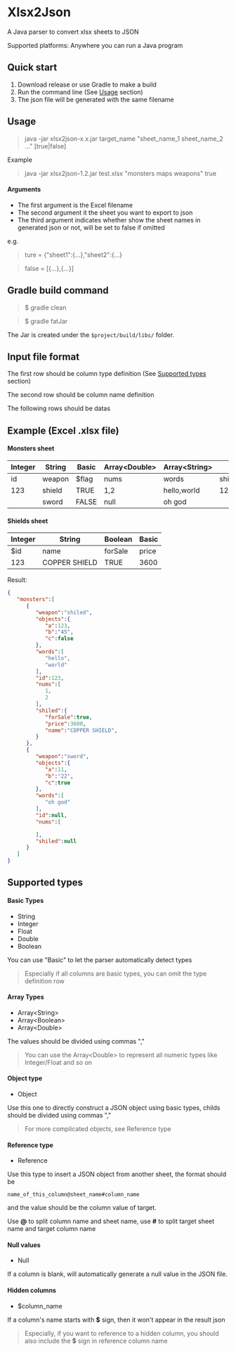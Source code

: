 # Xlsx2Json
A Java parser to convert xlsx sheets to JSON

Supported platforms: Anywhere you can run a Java program

## Quick start
1. Download release or use Gradle to make a build 
2. Run the command line (See [Usage](#usage) section)
3. The json file will be generated with the same filename

## Usage

> java -jar xlsx2json-x.x.jar target_name "sheet_name_1 sheet_name_2 ..." [true|false]

Example

> java -jar xlsx2json-1.2.jar test.xlsx "monsters maps weapons" true

#### Arguments

* The first argument is the Excel filename
* The second argument it the sheet you want to export to json
* The third argument indicates whether show the sheet names in generated json or not, will be set to false if omitted

e.g.
> ture = {"sheet1":{...},"sheet2":{...}

> false = [{...},{...}]

## Gradle build command
> $ gradle clean

> $ gradle fatJar

The Jar is created under the ```$project/build/libs/``` folder.

## Input file format

The first row should be column type definition (See [Supported types](#supported-types) section)

The second row should be column name definition

The following rows should be datas

## Example (Excel .xlsx file)
#### Monsters sheet
| Integer | String | Basic  | Array\<Double\> | Array\<String\>   | Reference   | Object      |
| ----   | --------| ------ | ---------------- | ---------- | ---------- | ------------ |
| id     | weapon  | $flag   | nums  | words  | shiled@shield#$id   | objects      |
| 123    | shield  | TRUE   | 1,2   | hello,world   | 123 | a:123,b:"45",c:false   |
|        | sword   | FALSE  | null  | oh god       |   | a:11;b:"22",c:true    |

#### Shields sheet
| Integer | String | Boolean  | Basic |
| ----   | --------| ------ | ------ | 
| $id     | name  | forSale   | price  |
| 123    | COPPER SHIELD  | TRUE   | 3600 |

Result:

```json
{
   "monsters":[
      {
         "weapon":"shiled",
         "objects":{
            "a":123,
            "b":"45",
            "c":false
         },
         "words":[
            "hello",
            "world"
         ],
         "id":123,
         "nums":[
            1,
            2
         ],
         "shiled":{
            "forSale":true,
            "price":3600,
            "name":"COPPER SHIELD",
         }
      },
      {
         "weapon":"sword",
         "objects":{
            "a":11,
            "b":"22",
            "c":true
         },
         "words":[
            "oh god"
         ],
         "id":null,
         "nums":[

         ],
         "shiled":null
      }
   ]
}
```

## Supported types
#### Basic Types
* String
* Integer
* Float
* Double
* Boolean

You can use "Basic" to let the parser automatically detect types

> Especially if all columns are basic types, you can omit the type definition row

#### Array Types
* Array\<String\>
* Array\<Boolean\>
* Array\<Double\>

The values should be divided using commas ","

> You can use the Array\<Double\> to represent all numeric types like Integer/Float and so on

#### Object type
* Object

Use this one to directly construct a JSON object using basic types, childs should be divided using commas ","

> For more complicated objects, see Reference type

#### Reference type
* Reference

Use this type to insert a JSON object from another sheet, the format should be

``` name_of_this_column@sheet_name#column_name ```

and the value should be the column value of target.

Use **@** to split column name and sheet name, use **#** to split target sheet name and target column name

#### Null values

* Null

If a column is blank, will automatically generate a null value in the JSON file.

#### Hidden columns

* $column_name

If a column's name starts with **$** sign, then it won't appear in the result json

> Especially, if you want to reference to a hidden column, you should also include the **$** sign in reference column name
